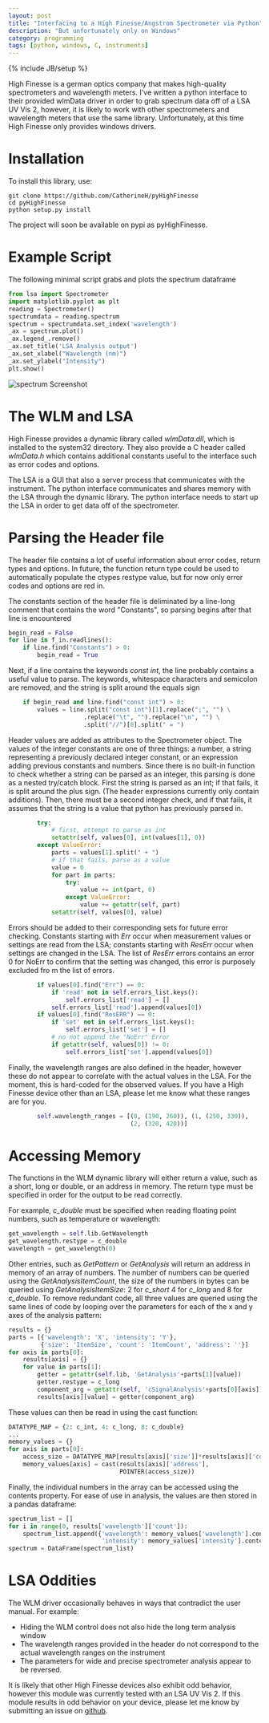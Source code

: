 ```yaml
---
layout: post
title: "Interfacing to a High Finesse/Angstrom Spectrometer via Python"
description: "But unfortunately only on Windows"
category: programming
tags: [python, windows, C, instruments]
---
```

{% include JB/setup %}

High Finesse is a german optics company that makes high-quality 
spectrometers and wavelength meters.  I've written a python interface to
 their provided wlmData driver in order to grab spectrum data off of a 
 LSA UV Vis 2, however, it is likely to work with other spectrometers 
 and wavelength meters that use the same library. Unfortunately, at this
  time High Finesse only provides windows drivers. 

Installation
============

To install this library, use:

```
git clone https://github.com/CatherineH/pyHighFinesse
cd pyHighFinesse
python setup.py install
```

The project will soon be available on pypi as pyHighFinesse.

Example Script
==============

The following minimal script grabs and plots the spectrum dataframe

```python
from lsa import Spectrometer
import matplotlib.pyplot as plt
reading = Spectrometer()
spectrumdata = reading.spectrum
spectrum = spectrumdata.set_index('wavelength')
_ax = spectrum.plot()
_ax.legend_.remove()
_ax.set_title('LSA Analysis output')
_ax.set_xlabel("Wavelength (nm)")
_ax.set_ylabel("Intensity")
plt.show()
```

![spectrum Screenshot](https://raw.githubusercontent.com/CatherineH/CatherineH.github.io/master/_posts/images/pyhighfinesse/matplotlib_graph.png)

The WLM and LSA
===============

High Finesse provides a dynamic library called *wlmData.dll*, which is 
installed to the system32 directory. They also provide a C header called
 *wlmData.h* which contains additional constants useful to the interface
  such as error codes and options. 

The LSA is a GUI that also a server process that communicates with the 
instrument. The python interface communicates and shares memory with the
 LSA through the dynamic library. The python interface needs to start up
  the LSA in order to get data off of the spectrometer. 

Parsing the Header file
=======================

The header file contains a lot of useful information about error codes, 
return types and options. In future, the function return type could be 
used to automatically populate the ctypes restype value, but for now only
 error codes and options are red in.

The constants section of the header file is deliminated by a line-long 
comment that contains the word "Constants", so parsing begins after that
 line is encountered 

``` python
begin_read = False
for line in f_in.readlines():
    if line.find("Constants") > 0:
        begin_read = True
```

Next, if a line contains the keywords *const int*, the line probably 
contains a useful value to parse. The keywords, whitespace characters 
and semicolon are removed, and the string is split around the equals sign  
```python
    if begin_read and line.find("const int") > 0:
        values = line.split("const int")[1].replace(";", "") \
                     .replace("\t", "").replace("\n", "") \
                     .split("//")[0].split(" = ")
```

Header values are added as attributes to the Spectrometer object.
The values of the integer constants are one of three things: a number, a
 string representing a previously declared integer constant, or an 
 expression adding previous constants and numbers. Since there is no 
 built-in function to check whether a string can be parsed as an integer,
  this parsing is done as a nested try/catch block. First the string is 
  parsed as an int; if that fails, it is split around the plus sign. 
  (The header expressions currently only contain additions). Then, there
   must be a second integer check, and if that fails, it assumes that 
   the string is a value that python has previously parsed in.   

```python
        try:
            # first, attempt to parse as int
            setattr(self, values[0], int(values[1], 0))
        except ValueError:
            parts = values[1].split(" + ")
            # if that fails, parse as a value
            value = 0
            for part in parts:
                try:
                    value += int(part, 0)
                except ValueError:
                    value += getattr(self, part)
            setattr(self, values[0], value)
```

Errors should be added to their 
corresponding sets for future error checking. Constants starting with 
*Err* occur when measurement values or settings are read from the LSA; 
constants starting with *ResErr* occur when settings are changed in the 
LSA. The list of *ResErr* errors contains an error 0 for NoErr to 
confirm that the setting was changed, this error is purposely excluded fro
m the list of errors. 
 
```python 
        if values[0].find("Err") == 0:
            if 'read' not in self.errors_list.keys():
                self.errors_list['read'] = []
            self.errors_list['read'].append(values[0])
        if values[0].find("ResERR") == 0:
            if 'set' not in self.errors_list.keys():
                self.errors_list['set'] = []
            # no not append the "NoErr" Error
            if getattr(self, values[0]) != 0:
                self.errors_list['set'].append(values[0])

```

Finally, the wavelength ranges are also defined in the header, however 
these do not appear to correlate with the actual values in the LSA. For 
the moment, this is hard-coded for the observed values. If you have a 
High Finesse device other than an LSA, please let me know what these 
ranges are for you.

```python
        self.wavelength_ranges = [(0, (190, 260)), (1, (250, 330)),
                                  (2, (320, 420))]
```

Accessing Memory
================

The functions in the WLM dynamic library will either return a value, 
such as a short, long or double, or an address in memory. The return 
type must be specified in order for the output to be read correctly. 

For example, *c_double* must be specified when reading floating point 
numbers, such as temperature or wavelength:

```python
get_wavelength = self.lib.GetWavelength
get_wavelength.restype = c_double
wavelength = get_wavelength(0)       
```

Other entries, such as *GetPattern* or *GetAnalysis* will return an address 
in memory of an array of numbers. The number of numbers can be queried 
using the *GetAnalysisItemCount*, the size of the numbers in bytes can 
be queried using *GetAnalysisItemSize*: 2 for *c_short* 4 for *c_long* 
and 8 for *c_double*. To remove redundant code, all three values are 
queried using the same lines of code by looping over the parameters for 
each of the x and y axes of the analysis pattern:

```python
results = {}
parts = [{'wavelength': 'X', 'intensity': 'Y'},
         {'size': 'ItemSize', 'count': 'ItemCount', 'address': ''}]
for axis in parts[0]:
    results[axis] = {}
    for value in parts[1]:
        getter = getattr(self.lib, 'GetAnalysis'+parts[1][value])
        getter.restype = c_long
        component_arg = getattr(self, 'cSignalAnalysis'+parts[0][axis])
        results[axis][value] = getter(component_arg)
```

These values can then be read in using the cast function:

```python
DATATYPE_MAP = {2: c_int, 4: c_long, 8: c_double}
...
memory_values = {}
for axis in parts[0]:
    access_size = DATATYPE_MAP[results[axis]['size']]*results[axis]['count']
    memory_values[axis] = cast(results[axis]['address'],
                               POINTER(access_size))
```

Finally, the individual numbers in the array can be accessed using the 
contents property. For ease of use in analysis, the values are then 
stored in a pandas dataframe:

```python
spectrum_list = []
for i in range(0, results['wavelength']['count']):
    spectrum_list.append({'wavelength': memory_values['wavelength'].contents[i],
                          'intensity': memory_values['intensity'].contents[i]})
spectrum = DataFrame(spectrum_list)
```

LSA Oddities
============

The WLM driver occasionally behaves in ways that contradict the user 
manual. For example:

- Hiding the WLM control does not also hide the long term analysis window
- The wavelength ranges provided in the header do not correspond to the 
actual wavelength ranges on the instrument
- The parameters for wide and precise spectrometer analysis appear to be
 reversed.
 
It is likely that other High Finesse devices also exhibit odd behavior, 
however this module was currently tested with an LSA UV Vis 2. If this 
module results in odd behavior on your device, please let me know by 
submitting an issue on [github](https://github.com/CatherineH/pyHighFinesse/issues). 